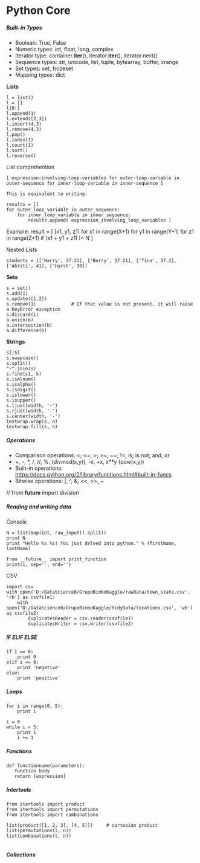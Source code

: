 # Python Core

##### Built-in Types

  * Boolean: True, False
  * Numeric types: int, float, long, complex
  * Iterator type: container.__iter__(), iterator.__iter__(), iterator.next()
  * Sequence types: str, unicode, list, tuple, bytearray, buffer, xrange
  * Set types: set, frozeset
  * Mapping types: dict

__Lists__
```
l = list()
l = []
l[0:]
l.append(1)
l.extend([2,3])
l.insert(4,3)
l.remove(4,3)
l.pop()
l.index(1)
l.count(1)
l.sort()
l.reverse()
```
List comprehention
```
[ expression-involving-loop-variables for outer-loop-variable in outer-sequence for inner-loop-variable in inner-sequence ] 

This is equivalent to writing: 

results = []
for outer_loop_variable in outer_sequence:
    for inner_loop_variable in inner_sequence:
        results.append( expression_involving_loop_variables )
```

Example:
result = [ [x1, y1, z1] for x1 in range(X+1) for y1 in range(Y+1) for z1 in range(Z+1)  if (x1 + y1 + z1) != N ]

Nested Lists
```
students = [['Harry', 37.21], ['Berry', 37.21], ['Tina', 37.2], ['Akriti', 41], ['Harsh', 39]]
```

__Sets__
```
s = set()
s.add(1)
s.update([1,2])
s.remove(1)             # If that value is not present, it will raise a KeyError exception
s.discard(1)
a.union(b)
a.intersection(b)
a.difference(b) 
```

__Strings__
```
s[:5]
s.swapcase()
s.split()
"-".join(s)
s.find(s1, k)
s.isalnum() 
s.isalpha()
s.isdigit()
s.islower()
s.isupper()
s.ljust(width, '-')
s.rjust(width, '-')
s.center(width, '-')
textwrap.wrap(s, n)
textwrap.fill(s, n)  
```

##### Operations

  * Comparison operations: <; <=; >; >=; ==; !=; is; is not; and; or
  * +, -, *, /, //, %, (divmod(x,y)), -x, +x, x**y (pow(x,y))
  * Built-in operations: https://docs.python.org/2/library/functions.html#built-in-funcs 
  * Bitwise operations: |, ^, &, <<, >>, ~

// from __future__ import division

##### Reading and writing data
Console
```
N = list(map(int, raw_input().split))
print N
print "Hello %s %s! You just delved into python." % (firstName, lastName)
```

```
from __future__ import print_function
print(i, sep='', end='')
```

CSV
```
import csv
with open('D:/DataScience0/GrupoBimboKaggle/rawData/town_state.csv', 'rb') as csvfile1:
    with open('D:/DataScience0/GrupoBimboKaggle/tidyData/locations.csv', 'wb') as csvfile2:
        duplicatesReader = csv.reader(csvfile1)
        duplicatesWriter = csv.writer(csvfile2)
```
##### IF ELIF ELSE
```
if i == 0:
    print 0
elif i <= 0:
    print 'negative'
else:
    print 'positive'
```

##### Loops

```
for i in range(0, 5):
    print i
```

```
i = 0
while i < 5:
    print i
    i += 1
```

##### Functions
```
def functionname(parameters):
   function body
   return [expression]
```

##### Intertools
```
from itertools import product
from itertools import permutations
from itertools import combinations

list(product([1, 2, 3], [4, 5]))     # cartesian product
list(permutations(l, n))
list(combinations(l, n))


```

##### Collections